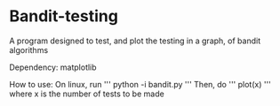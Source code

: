 # Bandit-testing
A program designed to test, and plot the testing in a graph, of bandit algorithms

Dependency:
  matplotlib

How to use:
  On linux, run
  '''
  python -i bandit.py
  '''
  Then, do
  '''
  plot(x)
  '''
  where x is the number of tests to be made
